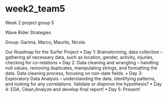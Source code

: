 # week2_team5
Week 2 project group 5

Wave Rider Strategies

Group: Garima, Marco, Maurits, Nicole. 

Our Roadmap for the Surfer Project
•	Day 1: Brainstorming, data collection – gathering all necessary data, such as location, gender, activity, injuries, checking for co-relations
•	Day 2: Data cleaning and wrangling – handling null values, removing duplicates, manipulating strings, and formatting the data. Data cleaning process, focusing on non-date fields. 
•	Day 3: Exploratory Data Analysis – understanding the data, identifying patterns, and looking for any correlations. Validate or disprove the hypothesis? 
•	Day 4: EDA, Clean,Analyze and develop final report!
•	Day 5: Present!
